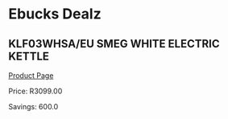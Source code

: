 
# Ebucks Dealz
## KLF03WHSA/EU SMEG WHITE ELECTRIC KETTLE
[Product Page](https://www.ebucks.com/web/shop/productSelected.do?prodId=1149086214&catId=1196428103)

Price: R3099.00

Savings: 600.0


	
